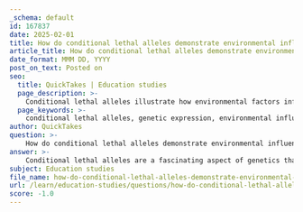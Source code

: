 ```yaml
---
_schema: default
id: 167837
date: 2025-02-01
title: How do conditional lethal alleles demonstrate environmental influence on genetic expression?
article_title: How do conditional lethal alleles demonstrate environmental influence on genetic expression?
date_format: MMM DD, YYYY
post_on_text: Posted on
seo:
  title: QuickTakes | Education studies
  page_description: >-
    Conditional lethal alleles illustrate how environmental factors influence genetic expression and viability, demonstrating the interaction between genetics and environmental conditions.
  page_keywords: >-
    conditional lethal alleles, genetic expression, environmental influence, phenotypic outcomes, Favism, environmental sensitivity, Drosophila melanogaster, inbreeding, evolution, adaptation
author: QuickTakes
question: >-
    How do conditional lethal alleles demonstrate environmental influence on genetic expression?
answer: >-
    Conditional lethal alleles are a fascinating aspect of genetics that illustrate how environmental factors can influence genetic expression and viability. These alleles are characterized by their ability to cause lethality only under specific environmental conditions, rather than being lethal in all circumstances.\n\n1. **Definition and Mechanism**: Conditional lethal alleles are genes that can lead to the death of an organism only when certain environmental conditions are met. For example, the condition of Favism is caused by a conditional lethal gene that results in hemolytic anemia when individuals consume fava beans. This demonstrates how an external factor (the consumption of fava beans) can trigger the lethal effects of the allele.\n\n2. **Environmental Sensitivity**: The expression of conditional lethal alleles is highly dependent on environmental conditions. For instance, in certain inbred lines of organisms, the presence of specific environmental stressors can exacerbate the effects of these alleles, leading to increased mortality rates. This sensitivity highlights the interaction between genetic makeup and environmental factors, suggesting that the same genetic variant can have different phenotypic outcomes depending on the environment.\n\n3. **Examples in Research**: Studies have shown that in organisms like *Drosophila melanogaster*, inbreeding and environmental interactions can significantly affect gene expression, including that of conditional lethal alleles. The joint expression of conditional and unconditional deleterious alleles can lead to extreme sensitivity to environmental changes, which can be critical for understanding the dynamics of genetic expression in natural populations.\n\n4. **Implications for Evolution and Adaptation**: The existence of conditional lethal alleles underscores the importance of environmental context in evolutionary biology. These alleles can provide a selective advantage or disadvantage depending on environmental conditions, influencing the survival and reproductive success of individuals carrying them. This dynamic interplay can lead to complex evolutionary outcomes, as populations adapt to varying environments.\n\nIn summary, conditional lethal alleles serve as a prime example of how environmental influences can shape genetic expression and viability. Their effects are not static but rather contingent upon specific external conditions, illustrating the intricate relationship between genetics and the environment.
subject: Education studies
file_name: how-do-conditional-lethal-alleles-demonstrate-environmental-influence-on-genetic-expression.md
url: /learn/education-studies/questions/how-do-conditional-lethal-alleles-demonstrate-environmental-influence-on-genetic-expression
score: -1.0
---
```


&nbsp;